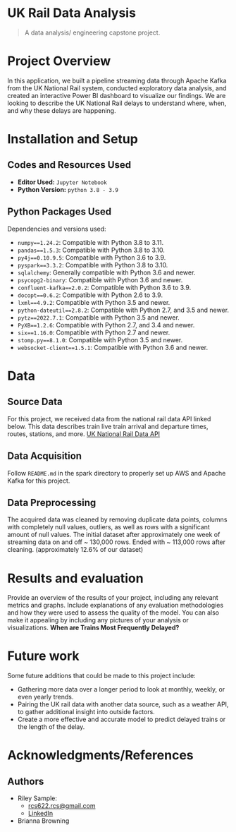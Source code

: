 # UK Rail Data Analysis
> A data analysis/ engineering capstone project.

# Project Overview

In this application, we built a pipeline streaming data through Apache Kafka from the UK National Rail system, conducted exploratory data analysis, and created an interactive Power BI dashboard to visualize our findings. We are looking to describe the UK National Rail delays to understand where, when, and why these delays are happening.

# Installation and Setup
## Codes and Resources Used
- **Editor Used:**  `Jupyter Notebook`
- **Python Version:** `python 3.8 - 3.9`
## Python Packages Used
Dependencies and versions used:

* `numpy==1.24.2`: Compatible with Python 3.8 to 3.11.
* `pandas==1.5.3`: Compatible with Python 3.8 to 3.10.
* `py4j==0.10.9.5`: Compatible with Python 3.6 to 3.9.
* `pyspark==3.3.2`: Compatible with Python 3.8 to 3.10.
* `sqlalchemy`: Generally compatible with Python 3.6 and newer.
* `psycopg2-binary`: Compatible with Python 3.6 and newer.
* `confluent-kafka==2.0.2`: Compatible with Python 3.6 to 3.9.
* `docopt==0.6.2`: Compatible with Python 2.6 to 3.9.
* `lxml==4.9.2`: Compatible with Python 3.5 and newer.
* `python-dateutil==2.8.2`: Compatible with Python 2.7, and 3.5 and newer.
* `pytz==2022.7.1`: Compatible with Python 3.5 and newer.
* `PyXB==1.2.6`: Compatible with Python 2.7, and 3.4 and newer.
* `six==1.16.0`: Compatible with Python 2.7 and newer.
* `stomp.py==8.1.0`: Compatible with Python 3.5 and newer.
* `websocket-client==1.5.1`: Compatible with Python 3.6 and newer.

# Data
## Source Data
For this project, we received data from the national rail data API linked below. This data describes train live train arrival and departure times, routes, stations, and more.
[UK National Rail Data API](https://opendata.nationalrail.co.uk/registration)

## Data Acquisition
Follow `README.md` in the spark directory to properly set up AWS and Apache Kafka for this project.

## Data Preprocessing
The acquired data was cleaned by removing duplicate data points, columns with completely null values, outliers, as well as rows with a significant amount of null values. The initial dataset after approximately one week of streaming data on and off ~ 130,000 rows. Ended with ~ 113,000 rows after cleaning. (approximately 12.6% of our dataset)

# Results and evaluation
Provide an overview of the results of your project, including any relevant metrics and graphs. Include explanations of any evaluation methodologies and how they were used to assess the quality of the model. You can also make it appealing by including any pictures of your analysis or visualizations.
**When are Trains Most Frequently Delayed?**

# Future work
Some future additions that could be made to this project include:
* Gathering more data over a longer period to look at monthly, weekly, or even yearly trends.
* Pairing the UK rail data with another data source, such as a weather API, to gather additional insight into outside factors.
* Create a more effective and accurate model to predict delayed trains or the length of the delay.

# Acknowledgments/References
## Authors

* Riley Sample:
  - rcs622.rcs@gmail.com
  - [LinkedIn](https://www.linkedin.com/in/rileysample/)
* Brianna Browning
